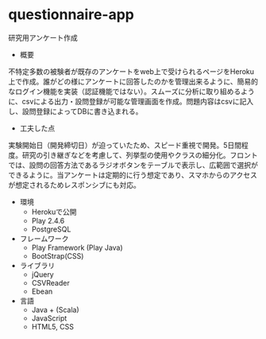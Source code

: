 # questionnaire-app
研究用アンケート作成

* 概要

不特定多数の被験者が既存のアンケートをweb上で受けられるページをHeroku上で作成。誰がどの様にアンケートに回答したのかを管理出来るように、簡易的なログイン機能を実装（認証機能ではない）。スムーズに分析に取り組めるように、csvによる出力・設問登録が可能な管理画面を作成。問題内容はcsvに記入し、設問登録によってDBに書き込まれる。

* 工夫した点

実験開始日（開発締切日）が迫っていたため、スピード重視で開発。5日間程度。研究の引き継ぎなどを考慮して、列挙型の使用やクラスの細分化。フロントでは、設問の回答方法であるラジオボタンをテーブルで表示し、広範囲で選択ができるように。当アンケートは定期的に行う想定であり、スマホからのアクセスが想定されるためレスポンシブにも対応。

* 環境
  * Herokuで公開
  * Play 2.4.6
  * PostgreSQL
* フレームワーク
  * Play Framework (Play Java)
  * BootStrap(CSS)
* ライブラリ
  * jQuery
  * CSVReader
  * Ebean
* 言語
  * Java + (Scala)
  * JavaScript
  * HTML5, CSS

